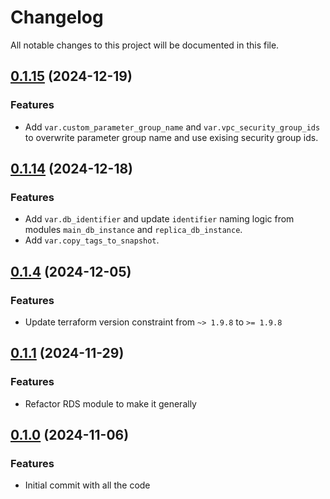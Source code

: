 # Changelog

All notable changes to this project will be documented in this file.

## [0.1.15]() (2024-12-19)
### Features
* Add `var.custom_parameter_group_name` and `var.vpc_security_group_ids` to overwrite parameter group name and use exising security group ids.

## [0.1.14]() (2024-12-18)
### Features
* Add `var.db_identifier` and update `identifier` naming logic from modules `main_db_instance` and `replica_db_instance`.
* Add `var.copy_tags_to_snapshot`.

## [0.1.4]() (2024-12-05)
### Features
* Update terraform version constraint from `~> 1.9.8` to `>= 1.9.8` 

## [0.1.1]() (2024-11-29)
### Features
* Refactor RDS module to make it generally

## [0.1.0]() (2024-11-06)
### Features
* Initial commit with all the code

